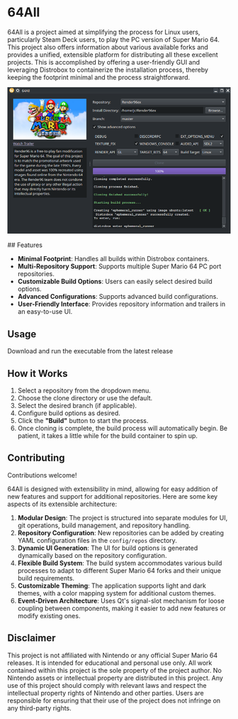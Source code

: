 # 64All

64All is a project aimed at simplifying the process for Linux users, particularly Steam Deck users, to play the PC
version of Super Mario 64. This project also offers information about various available forks and provides a unified,
extensible platform for distributing all these excellent projects. This is accomplished by offering a user-friendly GUI
and leveraging Distrobox to containerize the installation process, thereby keeping the footprint minimal and the process
straightforward.

<p align="center">
  <img src="config/images/preview.png" alt="img.png">
</p>
## Features

- **Minimal Footprint**: Handles all builds within Distrobox containers.
- **Multi-Repository Support**: Supports multiple Super Mario 64 PC port repositories.
- **Customizable Build Options**: Users can easily select desired build options.
- **Advanced Configurations**: Supports advanced build configurations.
- **User-Friendly Interface**: Provides repository information and trailers in an easy-to-use UI.

## Usage

Download and run the executable from the latest release

## How it Works

1. Select a repository from the dropdown menu.
2. Choose the clone directory or use the default.
3. Select the desired branch (if applicable).
4. Configure build options as desired.
5. Click the **"Build"** button to start the process.
6. Once cloning is complete, the build process will automatically begin. Be patient, it takes a little while for the
   build container to spin up.

## Contributing

Contributions welcome!

64All is designed with extensibility in mind, allowing for easy addition of new features and support for additional
repositories. Here are some key aspects of its extensible architecture:

1. **Modular Design**: The project is structured into separate modules for UI, git operations, build management, and
   repository handling.
2. **Repository Configuration**: New repositories can be added by creating YAML configuration files in the
   `config/repos` directory.
3. **Dynamic UI Generation**: The UI for build options is generated dynamically based on the repository configuration.
4. **Flexible Build System**: The build system accommodates various build processes to adapt to different Super Mario 64
   forks and their unique build requirements.
5. **Customizable Theming**: The application supports light and dark themes, with a color mapping system for additional
   custom themes.
6. **Event-Driven Architecture**: Uses Qt's signal-slot mechanism for loose coupling between components, making it
   easier to add new features or modify existing ones.

## Disclaimer

This project is not affiliated with Nintendo or any official Super Mario 64 releases. It is intended for educational and
personal use only. All work contained within this project is the sole property of the project author. No Nintendo assets
or intellectual property are distributed in this project. Any use of this project should comply with relevant laws and
respect the intellectual property rights of Nintendo and other parties. Users are responsible for ensuring that their
use of the project does not infringe on any third-party rights.